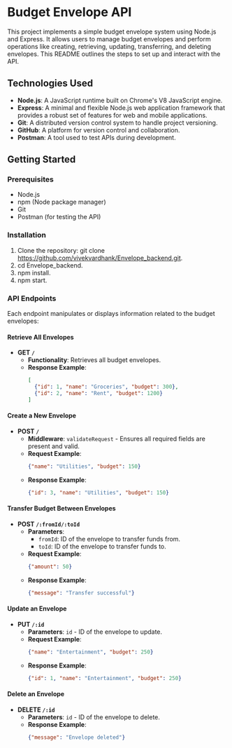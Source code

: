 # Budget Envelope API

This project implements a simple budget envelope system using Node.js and Express. It allows users to manage budget envelopes and perform operations like creating, retrieving, updating, transferring, and deleting envelopes. This README outlines the steps to set up and interact with the API.

## Technologies Used

- **Node.js**: A JavaScript runtime built on Chrome's V8 JavaScript engine.
- **Express**: A minimal and flexible Node.js web application framework that provides a robust set of features for web and mobile applications.
- **Git**: A distributed version control system to handle project versioning.
- **GitHub**: A platform for version control and collaboration.
- **Postman**: A tool used to test APIs during development.

## Getting Started

### Prerequisites

- Node.js
- npm (Node package manager)
- Git
- Postman (for testing the API)

### Installation
   
   1. Clone the repository: git clone https://github.com/vivekvardhank/Envelope_backend.git.
   2. cd Envelope_backend.
   3. npm install.
   4. npm start.
      
### API Endpoints

Each endpoint manipulates or displays information related to the budget envelopes:

#### Retrieve All Envelopes

- **GET `/`**
  - **Functionality**: Retrieves all budget envelopes.
  - **Response Example**:
    ```json
    [
      {"id": 1, "name": "Groceries", "budget": 300},
      {"id": 2, "name": "Rent", "budget": 1200}
    ]
    ```

#### Create a New Envelope

- **POST `/`**
  - **Middleware**: `validateRequest` - Ensures all required fields are present and valid.
  - **Request Example**:
    ```json
    {"name": "Utilities", "budget": 150}
    ```
  - **Response Example**:
    ```json
    {"id": 3, "name": "Utilities", "budget": 150}
    ```

#### Transfer Budget Between Envelopes

- **POST `/:fromId/:toId`**
  - **Parameters**:
    - `fromId`: ID of the envelope to transfer funds from.
    - `toId`: ID of the envelope to transfer funds to.
  - **Request Example**:
    ```json
    {"amount": 50}
    ```
  - **Response Example**:
    ```json
    {"message": "Transfer successful"}
    ```

#### Update an Envelope

- **PUT `/:id`**
  - **Parameters**: `id` - ID of the envelope to update.
  - **Request Example**:
    ```json
    {"name": "Entertainment", "budget": 250}
    ```
  - **Response Example**:
    ```json
    {"id": 1, "name": "Entertainment", "budget": 250}
    ```

#### Delete an Envelope

- **DELETE `/:id`**
  - **Parameters**: `id` - ID of the envelope to delete.
  - **Response Example**:
    ```json
    {"message": "Envelope deleted"}
    ```

